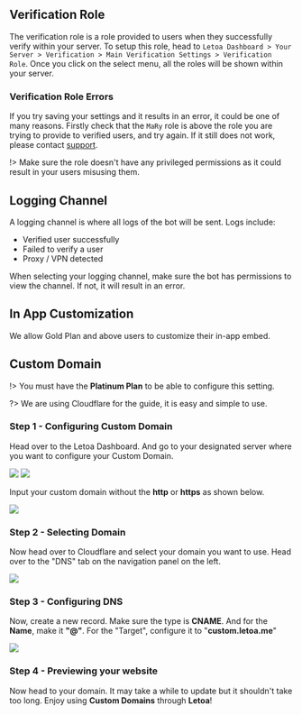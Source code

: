 ## Verification Role

The verification role is a role provided to users when they successfully verify within your server. To setup this role, head to `Letoa Dashboard > Your Server > Verification > Main Verification Settings > Verification Role`. Once you click on the select menu, all the roles will be shown within your server.

### Verification Role Errors

If you try saving your settings and it results in an error, it could be one of many reasons. Firstly check that the `MaRy` role is above the role you are trying to provide to verified users, and try again. If it still does not work, please contact [support](https://discord.letoa.me).

!> Make sure the role doesn't have any privileged permissions as it could result in your users misusing them.

## Logging Channel

A logging channel is where all logs of the bot will be sent. Logs include:

-   Verified user successfully
-   Failed to verify a user
-   Proxy / VPN detected

When selecting your logging channel, make sure the bot has permissions to view the channel. If not, it will result in an error.

## In App Customization

We allow Gold Plan and above users to customize their in-app embed.

## Custom Domain

!> You must have the **Platinum Plan** to be able to configure this setting.

?> We are using Cloudflare for the guide, it is easy and simple to use.

### Step 1 - Configuring Custom Domain

Head over to the Letoa Dashboard. And go to your designated server where you want to configure your Custom Domain.

![](https://cdn.upload.systems/uploads/8lOM6rKK.png) ![](https://cdn.upload.systems/uploads/HYbM7ESv.png)

Input your custom domain without the **http** or **https** as shown below.

![](https://cdn.upload.systems/uploads/kqTdLWuK.png)

### Step 2 - Selecting Domain

Now head over to Cloudflare and select your domain you want to use. Head over to the "DNS" tab on the navigation panel on the left.

![](https://cdn.upload.systems/uploads/FpfNiSB3.png)

### Step 3 - Configuring DNS

Now, create a new record. Make sure the type is **CNAME**. And for the **Name**, make it **"@"**. For the "Target", configure it to "**custom.letoa.me**"

![](https://cdn.discordapp.com/attachments/882062292810883073/970623761923575860/unknown.png?size=4096)

### Step 4 - Previewing your website

Now head to your domain. It may take a while to update but it shouldn't take too long. Enjoy using **Custom Domains** through **Letoa**!
